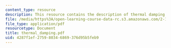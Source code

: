 ```yaml
---
content_type: resource
description: This resource contains the description of thermal damping.
file: /media/https%3A/open-learning-course-data-rc.s3.amazonaws.com/2-141-modeling-and-simulation-of-dynamic-systems-fall-2006/4287f1ef275980346869376d95b5feb9_thermal_damping.pdf
file_type: application/pdf
resourcetype: Document
title: thermal_damping.pdf
uid: 4287f1ef-2759-8034-6869-376d95b5feb9
---
```

